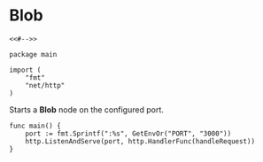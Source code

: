 # Blob

	<<#-->>

	package main

	import (
		"fmt"
		"net/http"
	)

Starts a **Blob** node on the configured port.

	func main() {
		port := fmt.Sprintf(":%s", GetEnvOr("PORT", "3000"))
		http.ListenAndServe(port, http.HandlerFunc(handleRequest))
	}

